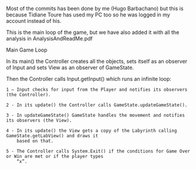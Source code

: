 Most of the commits has been done by me (Hugo Barbachano) but this is because Tidiane Toure has used my PC too so he was logged in my account instead of his.


This is the main loop of the game, but we have also added it with all the analysis in AnalysisAndReadMe.pdf

Main Game Loop

In its main() the Controller creates all the objects, sets itself as an observer of Input and sets View as an
observer of GameState.

Then the Controller calls Input.getInput() which runs an infinite loop:

    1 – Input checks for input from the Player and notifies its observers (the Controller).

    2 - In its update() the Controller calls GameState.updateGameState().

    3 - In updateGameState() GameState handles the movement and notifies its observers (the View).

    4 - In its update() the View gets a copy of the Labyrinth calling GameState.getLabView() and draws it
        based on that.

    5 - The Controller calls System.Exit() if the conditions for Game Over or Win are met or if the player types
        “x”.